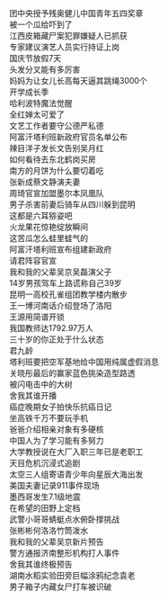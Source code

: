团中央授予残奥健儿中国青年五四奖章  
被一个瓜给吓到了  
江西皮箱藏尸案犯罪嫌疑人已抓获  
专家建议演艺人员实行持证上岗  
国庆节放假7天  
头发分叉能有多厉害  
妈妈为让女儿长高每天逼其跳绳3000个  
开学成长季  
哈利波特魔法觉醒  
全红婵太可爱了  
文艺工作者要守公德严私德  
阿富汗塔利班新政府官员名单公布  
辣目洋子发长文告别吴月红  
如何看待去东北鹤岗买房  
南方的月饼为什么要切着吃  
张新成蔡文静演夫妻  
周琦官宣加盟墨尔本凤凰队  
男子杀害前妻后骑车从四川躲到昆明  
这都是六耳猕姿吧  
火龙果花惊艳绽放瞬间  
这苦瓜怎么蛙里蛙气的  
阿富汗塔利班宣布组建新政府  
请君阵容官宣  
我和我的父辈吴京吴磊演父子  
14岁男孩驾车上路谎称自己39岁  
昆明一高校孔雀组团教学楼内散步  
王一博河南话介绍登场了洛阳  
王源用简谱开锁  
我国教师达1792.97万人  
三十岁的你正处于什么状态  
君九龄  
塔利班要把空军基地给中国用纯属虚假消息  
关晓彤最后的赢家蓝色挑染造型路透  
被闪电击中的大树  
舍我其谁开播  
癌症晚期女子拍快乐抗癌日记  
坐高铁千万不要玩手机  
爸爸介绍相亲对象有多硬核  
中国人为了学习能有多努力  
大学教授说在大厂入职三年已是老职工  
天目危机沉浸式追剧  
太空三人组寄语青少年向星辰大海出发  
美国夫妻记录911事件现场  
墨西哥发生7.1级地震  
在希望的田野上定档  
武警小哥哥蜻蜓点水俯卧撑挑战  
张彬彬何洛洛竹筒泼水  
我和我的父辈吴京新片预告  
警方通报济南整形机构打人事件  
舍我其谁终极预告  
湖南水稻实验田旁巨幅涂鸦纪念袁老  
男子箱子内藏女尸打车被识破  
